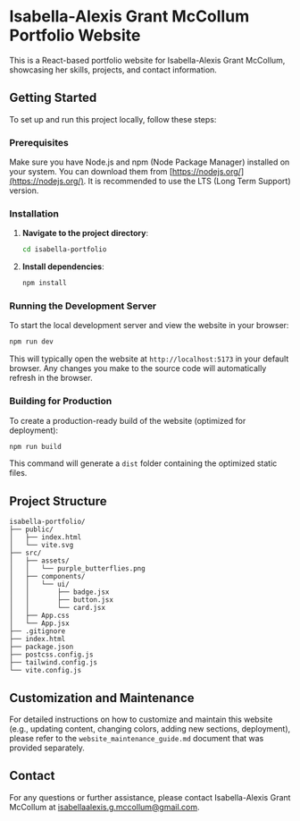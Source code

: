 # Isabella-Alexis Grant McCollum Portfolio Website

This is a React-based portfolio website for Isabella-Alexis Grant McCollum, showcasing her skills, projects, and contact information.

## Getting Started

To set up and run this project locally, follow these steps:

### Prerequisites

Make sure you have Node.js and npm (Node Package Manager) installed on your system. You can download them from [https://nodejs.org/](https://nodejs.org/). It is recommended to use the LTS (Long Term Support) version.

### Installation

1.  **Navigate to the project directory**:
    ```bash
    cd isabella-portfolio
    ```

2.  **Install dependencies**:
    ```bash
    npm install
    ```

### Running the Development Server

To start the local development server and view the website in your browser:

```bash
npm run dev
```

This will typically open the website at `http://localhost:5173` in your default browser. Any changes you make to the source code will automatically refresh in the browser.

### Building for Production

To create a production-ready build of the website (optimized for deployment):

```bash
npm run build
```

This command will generate a `dist` folder containing the optimized static files.

## Project Structure

```
isabella-portfolio/
├── public/
│   ├── index.html
│   └── vite.svg
├── src/
│   ├── assets/
│   │   └── purple_butterflies.png
│   ├── components/
│   │   └── ui/
│   │       ├── badge.jsx
│   │       ├── button.jsx
│   │       └── card.jsx
│   ├── App.css
│   └── App.jsx
├── .gitignore
├── index.html
├── package.json
├── postcss.config.js
├── tailwind.config.js
└── vite.config.js
```

## Customization and Maintenance

For detailed instructions on how to customize and maintain this website (e.g., updating content, changing colors, adding new sections, deployment), please refer to the `website_maintenance_guide.md` document that was provided separately.

## Contact

For any questions or further assistance, please contact Isabella-Alexis Grant McCollum at isabellaalexis.g.mccollum@gmail.com.



